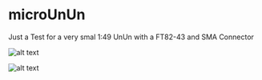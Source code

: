 # microUnUn

Just a Test for a very smal 1:49 UnUn with a FT82-43 and SMA Connector

![alt text](https://github.com/DG1JAN/microUnUn/blob/main/microUnUn1.jpg)


![alt text](https://github.com/DG1JAN/microUnUn/blob/main/microUnUn2.jpg)

